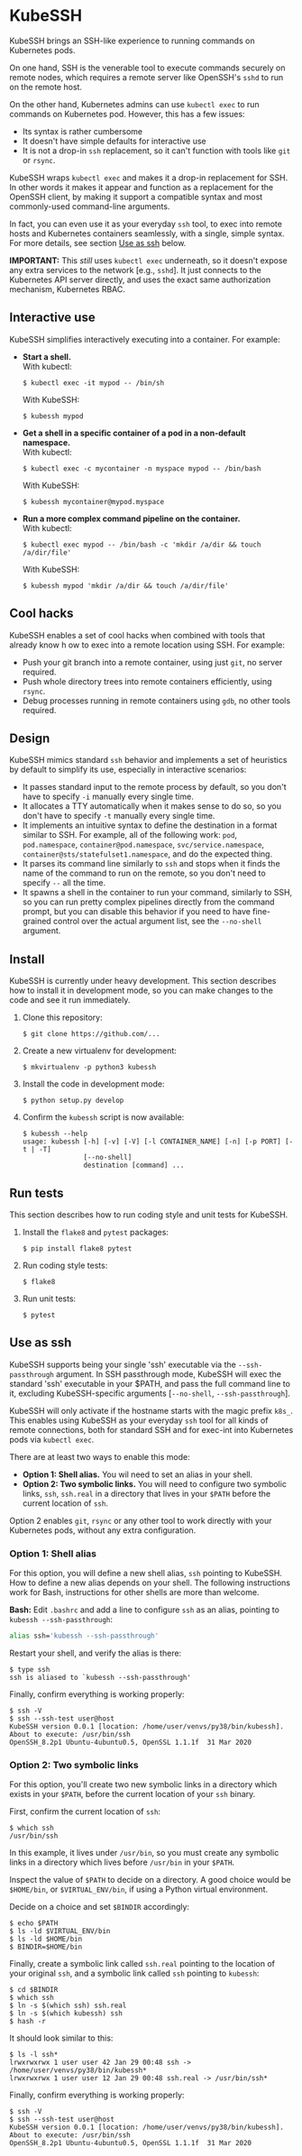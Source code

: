 # KubeSSH

KubeSSH brings an SSH-like experience to running commands on Kubernetes pods.

On one hand, SSH is the venerable tool to execute commands securely on remote
nodes, which requires a remote server like OpenSSH's `sshd` to run on the
remote host.

On the other hand, Kubernetes admins can use `kubectl exec` to run commands on
Kubernetes pod. However, this has a few issues:

* Its syntax is rather cumbersome
* It doesn't have simple defaults for interactive use
* It is not a drop-in `ssh` replacement, so it can't function with tools like
  `git` or `rsync`.

KubeSSH wraps `kubectl exec` and makes it a drop-in replacement for SSH. In
other words it makes it appear and function as a replacement for the OpenSSH
client, by making it support a compatible syntax and most commonly-used
command-line arguments.

In fact, you can even use it as your everyday `ssh` tool, to exec into remote
hosts and Kubernetes containers seamlessly, with a single, simple syntax.
For more details, see section [Use as ssh](#-use-as-ssh) below.

**IMPORTANT:** This *still* uses `kubectl exec` underneath, so it doesn't
expose any extra services to the network [e.g., `sshd`]. It just connects to
the Kubernetes API server directly, and uses the exact same authorization
mechanism, Kubernetes RBAC.


## Interactive use

KubeSSH simplifies interactively executing into a container. For example:

<!--- NOTE use of two spaces at the end of a line to force a line break. This
is on purpose, do not modify. -->
* **Start a shell.**  
  With kubectl:
     ```console
     $ kubectl exec -it mypod -- /bin/sh
     ```
  With KubeSSH:
     ```console
     $ kubessh mypod
     ```

* **Get a shell in a specific container of a pod in a non-default namespace.**  
  With kubectl:
     ```console
     $ kubectl exec -c mycontainer -n myspace mypod -- /bin/bash
     ```
  With KubeSSH:
     ```console
     $ kubessh mycontainer@mypod.myspace
     ```

* **Run a more complex command pipeline on the container.**  
  With kubectl:
     ```console
     $ kubectl exec mypod -- /bin/bash -c 'mkdir /a/dir && touch /a/dir/file'
     ```
  With KubeSSH:
     ```console
     $ kubessh mypod 'mkdir /a/dir && touch /a/dir/file'
     ```

## Cool hacks

KubeSSH enables a set of cool hacks when combined with tools that already know
h ow to exec into a remote location using SSH. For example:

* Push your git branch into a remote container, using just `git`, no server
  required.
* Push whole directory trees into remote containers efficiently, using `rsync`.
* Debug processes running in remote containers using `gdb`, no other tools
  required.


## Design

KubeSSH mimics standard `ssh` behavior and implements a set of heuristics by
default to simplify its use, especially in interactive scenarios:

* It passes standard input to the remote process by default, so you don't have
  to specify `-i` manually every single time.
* It allocates a TTY automatically when it makes sense to do so, so you don't
  have to specify `-t` manually every single time.
* It implements an intuitive syntax to define the destination in a format
  similar to SSH. For example, all of the following work: `pod`,
  `pod.namespace`, `container@pod.namespace`, `svc/service.namespace`,
  `container@sts/statefulset1.namespace`, and do the expected thing.
* It parses its command line similarly to `ssh` and stops when it finds the
  name of the command to run on the remote, so you don't need to specify `--`
  all the time.
* It spawns a shell in the container to run your command, similarly to SSH, so
  you can run pretty complex pipelines directly from the command prompt, but
  you can disable this behavior if you need to have fine-grained control over
  the actual argument list, see the `--no-shell` argument.


## Install

KubeSSH is currently under heavy development.
This section describes how to install it in development mode, so you can make
changes to the code and see it run immediately.

1. Clone this repository:
      ```console
      $ git clone https://github.com/...
      ```
2. Create a new virtualenv for development:
      ```console
      $ mkvirtualenv -p python3 kubessh
      ```
3. Install the code in development mode:
      ```console
      $ python setup.py develop
      ```
4. Confirm the `kubessh` script is now available:
      ```console
      $ kubessh --help
      usage: kubessh [-h] [-v] [-V] [-l CONTAINER_NAME] [-n] [-p PORT] [-t | -T]
                     [--no-shell]
                     destination [command] ...
      ```


## Run tests

This section describes how to run coding style and unit tests for KubeSSH.

1. Install the `flake8` and `pytest` packages:
      ```console
      $ pip install flake8 pytest
      ```

2. Run coding style tests:
      ```console
      $ flake8
      ```

3. Run unit tests:
      ```console
      $ pytest
      ```


## Use as ssh

KubeSSH supports being your single 'ssh' executable via the `--ssh-passthrough`
argument. In SSH passthrough mode, KubeSSH will exec the standard 'ssh'
executable in your $PATH, and pass the full command line to it, excluding
KubeSSH-specific arguments [`--no-shell`, `--ssh-passthrough`].

KubeSSH will only activate if the hostname starts with the magic prefix `k8s_`.
This enables using KubeSSH as your everyday `ssh` tool for all kinds of remote
connections, both for standard SSH and for exec-int into Kubernetes pods via
`kubectl exec`.

There are at least two ways to enable this mode:

* **Option 1: Shell alias.** You wil need to set an alias in your shell.
* **Option 2: Two symbolic links.** You will need to configure two symbolic
  links, `ssh`, `ssh.real` in a directory that lives in your `$PATH` before the
  current location of `ssh`.

Option 2 enables `git`, `rsync` or any other tool to work directly with your
Kubernetes pods, without any extra configuration.


### Option 1: Shell alias

For this option, you will define a new shell alias, `ssh` pointing to KubeSSH.
How to define a new alias depends on your shell. The following instructions
work for Bash, instructions for other shells are more than welcome.

**Bash:** Edit `.bashrc` and add a line to configure `ssh` as an
alias, pointing to `kubessh --ssh-passthrough`:
  ```bash
  alias ssh='kubessh --ssh-passthrough'
  ```
Restart your shell, and verify the alias is there:
   ```console
   $ type ssh
   ssh is aliased to `kubessh --ssh-passthrough'
   ```

Finally, confirm everything is working properly:
   ```console
   $ ssh -V
   $ ssh --ssh-test user@host
   KubeSSH version 0.0.1 [location: /home/user/venvs/py38/bin/kubessh]. About to execute: /usr/bin/ssh
   OpenSSH_8.2p1 Ubuntu-4ubuntu0.5, OpenSSL 1.1.1f  31 Mar 2020

   ```


### Option 2: Two symbolic links

For this option, you'll create two new symbolic links in a directory which
exists in your `$PATH`, before the current location of your `ssh` binary.

First, confirm the current location of `ssh`:
   ```console
   $ which ssh
   /usr/bin/ssh
   ```

In this example, it lives under `/usr/bin`, so you must create any symbolic
links in a directory which lives before `/usr/bin` in your `$PATH`.

Inspect the value of `$PATH` to decide on a directory. A good choice would be
`$HOME/bin`, or `$VIRTUAL_ENV/bin`, if using a Python virtual environment.

Decide on a choice and set `$BINDIR` accordingly:
   ```console
   $ echo $PATH
   $ ls -ld $VIRTUAL_ENV/bin
   $ ls -ld $HOME/bin
   $ BINDIR=$HOME/bin
   ```

Finally, create a symbolic link called `ssh.real` pointing to the location of
your original `ssh`, and a symbolic link called `ssh` pointing to `kubessh`:
   ```console
   $ cd $BINDIR
   $ which ssh
   $ ln -s $(which ssh) ssh.real
   $ ln -s $(which kubessh) ssh
   $ hash -r
   ```

It should look similar to this:
   ```console
   $ ls -l ssh*
   lrwxrwxrwx 1 user user 42 Jan 29 00:48 ssh -> /home/user/venvs/py38/bin/kubessh*
   lrwxrwxrwx 1 user user 12 Jan 29 00:48 ssh.real -> /usr/bin/ssh*
   ```

Finally, confirm everything is working properly:
   ```console
   $ ssh -V
   $ ssh --ssh-test user@host
   KubeSSH version 0.0.1 [location: /home/user/venvs/py38/bin/kubessh]. About to execute: /usr/bin/ssh
   OpenSSH_8.2p1 Ubuntu-4ubuntu0.5, OpenSSL 1.1.1f  31 Mar 2020
   ```
